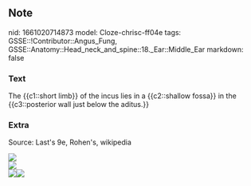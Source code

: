 ## Note
nid: 1661020714873
model: Cloze-chrisc-ff04e
tags: GSSE::!Contributor::Angus_Fung, GSSE::Anatomy::Head_neck_and_spine::18._Ear::Middle_Ear
markdown: false

### Text
The {{c1::short limb}} of the incus lies in a {{c2::shallow fossa}} in the {{c3::posterior wall just below the aditus.}}

### Extra
Source: Last's 9e, Rohen's, wikipedia
<div><img src="Gray917.png"></div>
<div><img src="611.jpg"></div>
<div>
  <div>
    <div>
      <div><img src= 
      "paste-d1ba0931b66c1bf2909a26fdd2931968c3500313.jpg"><img src="paste-95819e2de4cdf421cab98a9cdd583537d6847489.jpg"></div>
    </div>
  </div>
</div>
